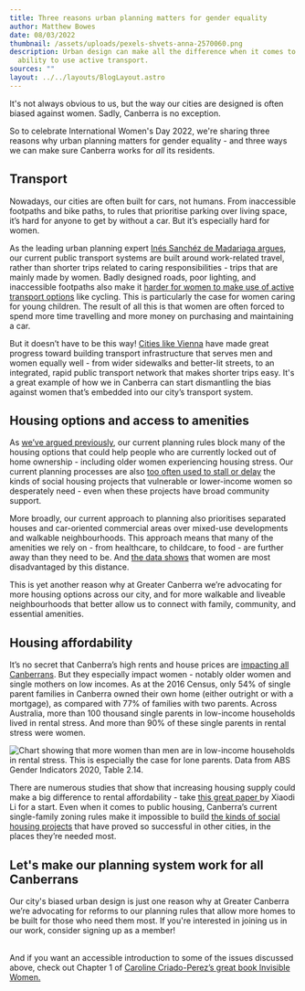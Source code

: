 ```yaml
---
title: Three reasons urban planning matters for gender equality
author: Matthew Bowes
date: 08/03/2022
thumbnail: /assets/uploads/pexels-shvets-anna-2570060.png
description: Urban design can make all the difference when it comes to women's
  ability to use active transport.
sources: ""
layout: ../../layouts/BlogLayout.astro
---
```

It's not always obvious to us, but the way our cities are designed is often biased against women. Sadly, Canberra is no exception.

So to celebrate International Women's Day 2022, we're sharing three reasons why urban planning matters for gender equality - and three ways we can make sure Canberra works for *all* its residents.

## Transport

Nowadays, our cities are often built for cars, not humans. From inaccessible footpaths and bike paths, to rules that prioritise parking over living space, it’s hard for anyone to get by without a car. But it’s especially hard for women.

As the leading urban planning expert [Inés Sanchéz de Madariaga argues](https://unhabitat.org/mobility-of-care-ines-sanchez-de-madariaga), our current public transport systems are built around work-related travel, rather than shorter trips related to caring responsibilities - trips that are mainly made by women. Badly designed roads, poor lighting, and inaccessible footpaths also make it [harder for women to make use of active transport options](<https://www.theguardian.com/commentisfree/2018/jun/13/safety-women-cycling-roads>) like cycling. This is particularly the case for women caring for young children. [](https://www.theguardian.com/commentisfree/2018/jun/13/safety-women-cycling-roads)The result of all this is that women are often forced to spend more time travelling and more money on purchasing and maintaining a car. 

But it doesn’t have to be this way! [Cities like Vienna](<http://genderedinnovations.stanford.edu/case-studies/urban>) have made great progress toward building transport infrastructure that serves men and women equally well - from wider sidewalks and better-lit streets, to an integrated, rapid public transport network that makes shorter trips easy. It's a great example of how we in Canberra can start dismantling the bias against women that’s embedded into our city’s transport system. 

## Housing options and access to amenities

As [we’ve argued previously](<https://twitter.com/GreaterCanberra/status/1495881259968757760>), our current planning rules block many of the housing options that could help people who are currently locked out of home ownership - including older women experiencing housing stress. Our current planning processes are also [too often used to stall or delay]([ttps://www.canberratimes.com.au/story/7131661/are-we-progressive-if-we-dont-open-our-neighbourhoods-to-women-in-need/](https://www.canberratimes.com.au/story/7131661/are-we-progressive-if-we-dont-open-our-neighbourhoods-to-women-in-need/)) the kinds of social housing projects that vulnerable or lower-income women so desperately need - even when these projects have broad community support.

More broadly, our current approach to planning also prioritises separated houses and car-oriented commercial areas over mixed-use developments and walkable neighbourhoods. This approach means that many of the amenities we rely on - from healthcare, to childcare, to food - are further away than they need to be. And [the data shows](https://twitter.com/GreaterCanberra/status/1501090771461902342) that women are most disadvantaged by this distance. 

This is yet another reason why at Greater Canberra we’re advocating for more housing options across our city, and for more walkable and liveable neighbourhoods that better allow us to connect with family, community, and essential amenities.

## Housing affordability

It’s no secret that Canberra’s high rents and house prices are [impacting all Canberrans](<https://twitter.com/GreaterCanberra/status/1487719517077733380>). But they especially impact women - notably older women and single mothers on low incomes. [](https://twitter.com/GreaterCanberra/status/1487719517077733380)As at the 2016 Census, only 54% of single parent families in Canberra owned their own home (either outright or with a mortgage), as compared with 77% of families with two parents. Across Australia, more than 100 thousand single parents in low-income households lived in rental stress. And more than 90% of these single parents in rental stress were women.

![Chart showing that more women than men are in low-income households in rental stress. This is especially the case for lone parents. Data from ABS Gender Indicators 2020, Table 2.14.](/assets/uploads/gc-indicators-rental-stress.png)



There are numerous studies that show that increasing housing supply could make a big difference to rental affordability - take [this great paper ](<https://www.fanniemae.com/research-and-insights/do-new-housing-units-next-door-raise-your-rents>)by Xiaodi Li for a start. Even when it comes to public housing, Canberra’s current single-family zoning rules make it impossible to build [the kinds of social housing projects](<https://twitter.com/ConorDougherty/status/1491268116277768195?s=20&t=ivW_V5a_74bF7MAMAP9PNw>) that have proved so successful in other cities, in the places they’re needed most. 

## Let's make our planning system work for all Canberrans

Our city's biased urban design is just one reason why at Greater Canberra we’re advocating for reforms to our planning rules that allow more homes to be built for those who need them most. If you're interested in joining us in our work, consider signing up as a member!

\
And if you want an accessible introduction to some of the issues discussed above, check out Chapter 1 of [Caroline Criado-Perez’s great book Invisible Women.]([https://www.invisiblewomenbook.co.uk](https://www.invisiblewomenbook.co.uk/))